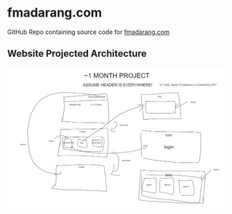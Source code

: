 # fmadarang.com

GitHub Repo containing source code for [fmadarang.com](fmadarang.com)

## Website Projected Architecture
![Screenshot](fmadarang.com_overview.png)
